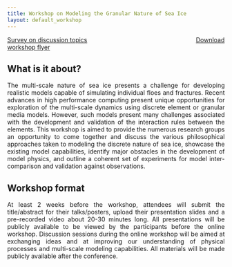 ```yaml
---
title: Workshop on Modeling the Granular Nature of Sea Ice
layout: default_workshop
---
```



<a href="https://qfreeaccountssjc1.az1.qualtrics.com/jfe/form/SV_5uLNi6Vbl5kIHum">Survey on discussion topics</a>   <span>&nbsp;&nbsp;&nbsp;&nbsp;&nbsp;&nbsp;&nbsp;&nbsp;</span>   <span>&nbsp;&nbsp;&nbsp;&nbsp;&nbsp;&nbsp;&nbsp;&nbsp;</span> <span>&nbsp;&nbsp;&nbsp;&nbsp;&nbsp;&nbsp;&nbsp;&nbsp;</span>  <span>&nbsp;&nbsp;&nbsp;&nbsp;&nbsp;&nbsp;&nbsp;&nbsp;</span> <span>&nbsp;&nbsp;&nbsp;&nbsp;&nbsp;&nbsp;&nbsp;&nbsp;</span> <span>&nbsp;&nbsp;&nbsp;&nbsp;&nbsp;&nbsp;&nbsp;&nbsp;</span> <span>&nbsp;&nbsp;&nbsp;&nbsp;&nbsp;&nbsp;&nbsp;&nbsp;</span> <a href="https://github.com/SPIce-Team/spice-team.github.io/raw/master/files/Workshop_Flyer.pdf">Download workshop flyer</a>

## What is it about? 
<p align="justify">
The multi-scale nature of sea ice presents a challenge for developing realistic  models  capable  of  simulating  individual  floes  and  fractures.  Recent  advances in  high  performance  computing  present  unique  opportunities  for  exploration  of  the multi-scale dynamics using discrete element or granular media models. However, such models  present  many  challenges  associated  with  the  development  and  validation  of the  interaction  rules  between  the  elements.  This  workshop  is  aimed  to  provide  the numerous  research  groups  an  opportunity  to  come  together  and  discuss  the  various philosophical  approaches  taken  to  modeling  the  discrete  nature  of  sea  ice,  showcase the  existing  model  capabilities,  identify  major  obstacles  in  the  development  of  model physics,  and  outline  a  coherent  set  of  experiments  for  model  inter-comparison  and validation against observations.
  </p>

## Workshop  format 
<p align="justify">
At  least  2 weeks  before  the  workshop,  attendees  will  submit  the title/abstract for their talks/posters, upload their presentation slides and a pre-recorded video  about  20-30  minutes  long.  All  presentations  will  be  publicly  available  to  be viewed by the participants before the online workshop. Discussion sessions during the online workshop will be aimed at exchanging ideas and at improving our understanding of physical processes and multi-scale modeling capabilities. All materials will be made publicly available after the conference.
  </p>

